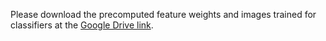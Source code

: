 Please download the precomputed feature weights and images trained for classifiers at the [Google Drive link](https://drive.google.com/drive/folders/160zCoxx0garPT5xxImc54fcfYgwDiZyO?usp=sharing).
